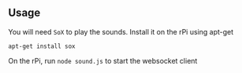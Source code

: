 Usage
------

You will need `SoX` to play the sounds. Install it on the rPi using apt-get 
```
apt-get install sox
```
On the rPi, run `node sound.js` to start the websocket client
